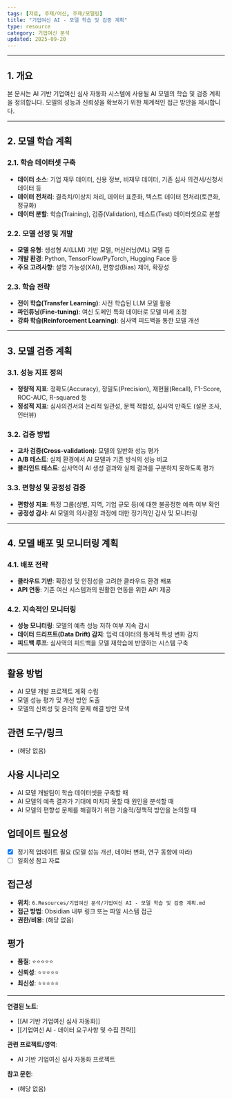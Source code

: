 ```yaml
---
tags: [자료, 주제/여신, 주제/모델링]
title: "기업여신 AI - 모델 학습 및 검증 계획"
type: resource
category: 기업여신 분석
updated: 2025-09-20
---
```



---

## 1. 개요

본 문서는 AI 기반 기업여신 심사 자동화 시스템에 사용될 AI 모델의 학습 및 검증 계획을 정의합니다. 모델의 성능과 신뢰성을 확보하기 위한 체계적인 접근 방안을 제시합니다.

---

## 2. 모델 학습 계획

### 2.1. 학습 데이터셋 구축
- **데이터 소스**: 기업 재무 데이터, 신용 정보, 비재무 데이터, 기존 심사 의견서/신청서 데이터 등
- **데이터 전처리**: 결측치/이상치 처리, 데이터 표준화, 텍스트 데이터 전처리(토큰화, 정규화)
- **데이터 분할**: 학습(Training), 검증(Validation), 테스트(Test) 데이터셋으로 분할

### 2.2. 모델 선정 및 개발
- **모델 유형**: 생성형 AI(LLM) 기반 모델, 머신러닝(ML) 모델 등
- **개발 환경**: Python, TensorFlow/PyTorch, Hugging Face 등
- **주요 고려사항**: 설명 가능성(XAI), 편향성(Bias) 제어, 확장성

### 2.3. 학습 전략
- **전이 학습(Transfer Learning)**: 사전 학습된 LLM 모델 활용
- **파인튜닝(Fine-tuning)**: 여신 도메인 특화 데이터로 모델 미세 조정
- **강화 학습(Reinforcement Learning)**: 심사역 피드백을 통한 모델 개선

---

## 3. 모델 검증 계획

### 3.1. 성능 지표 정의
- **정량적 지표**: 정확도(Accuracy), 정밀도(Precision), 재현율(Recall), F1-Score, ROC-AUC, R-squared 등
- **정성적 지표**: 심사의견서의 논리적 일관성, 문맥 적합성, 심사역 만족도 (설문 조사, 인터뷰)

### 3.2. 검증 방법
- **교차 검증(Cross-validation)**: 모델의 일반화 성능 평가
- **A/B 테스트**: 실제 환경에서 AI 모델과 기존 방식의 성능 비교
- **블라인드 테스트**: 심사역이 AI 생성 결과와 실제 결과를 구분하지 못하도록 평가

### 3.3. 편향성 및 공정성 검증
- **편향성 지표**: 특정 그룹(성별, 지역, 기업 규모 등)에 대한 불공정한 예측 여부 확인
- **공정성 감사**: AI 모델의 의사결정 과정에 대한 정기적인 감사 및 모니터링

---

## 4. 모델 배포 및 모니터링 계획

### 4.1. 배포 전략
- **클라우드 기반**: 확장성 및 안정성을 고려한 클라우드 환경 배포
- **API 연동**: 기존 여신 시스템과의 원활한 연동을 위한 API 제공

### 4.2. 지속적인 모니터링
- **성능 모니터링**: 모델의 예측 성능 저하 여부 지속 감시
- **데이터 드리프트(Data Drift) 감지**: 입력 데이터의 통계적 특성 변화 감지
- **피드백 루프**: 심사역의 피드백을 모델 재학습에 반영하는 시스템 구축

---

## 활용 방법
<!-- 이 자료를 어떻게 활용할 수 있는가? -->
- AI 모델 개발 프로젝트 계획 수립
- 모델 성능 평가 및 개선 방안 도출
- 모델의 신뢰성 및 윤리적 문제 해결 방안 모색

## 관련 도구/링크
<!-- 관련된 도구, 웹사이트, 링크들 -->
- (해당 없음)

## 사용 시나리오
<!-- 어떤 상황에서 이 자료가 유용할 것인가? -->
- AI 모델 개발팀이 학습 데이터셋을 구축할 때
- AI 모델의 예측 결과가 기대에 미치지 못할 때 원인을 분석할 때
- AI 모델의 편향성 문제를 해결하기 위한 기술적/정책적 방안을 논의할 때

## 업데이트 필요성
<!-- 이 자료가 시간이 지나면 업데이트가 필요한가? -->
- [x] 정기적 업데이트 필요 (모델 성능 개선, 데이터 변화, 연구 동향에 따라)
- [ ] 일회성 참고 자료

## 접근성
<!-- 이 자료에 어떻게 접근할 수 있는가? -->
- **위치**: `6.Resources/기업여신 분석/기업여신 AI - 모델 학습 및 검증 계획.md`
- **접근 방법**: Obsidian 내부 링크 또는 파일 시스템 접근
- **권한/비용**: (해당 없음)

## 평가
<!-- 이 자료의 품질이나 신뢰성에 대한 평가 -->
- **품질**: ⭐⭐⭐⭐⭐
- **신뢰성**: ⭐⭐⭐⭐⭐
- **최신성**: ⭐⭐⭐⭐⭐

---

**연결된 노트**:
- [[AI 기반 기업여신 심사 자동화]]
- [[기업여신 AI - 데이터 요구사항 및 수집 전략]]

**관련 프로젝트/영역**:
- AI 기반 기업여신 심사 자동화 프로젝트

**참고 문헌**:
- (해당 없음)
